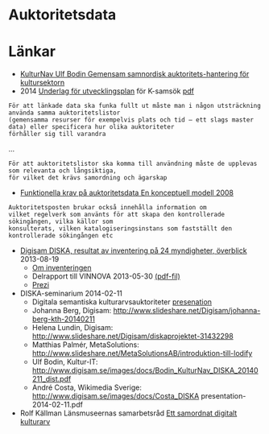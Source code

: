 # Auktoritetsdata

# Länkar
* [KulturNav Ulf Bodin Gemensam samnordisk auktoritets-hantering för kultursektorn](http://media.digikult.se/2014/04/Digikult-2014-KulturNav-Bodin.pdf)
* 2014 [Underlag för utvecklingsplan](http://www.ksamsok.se/2014/09/15/underlag-for-utvecklingsplan-for-k-samsok/) för K-samsök [pdf](http://www.ksamsok.se/wp-content/uploads/2014/09/Rapport-K-sams%C3%B6k-v2.pdf)

```
För att länkade data ska funka fullt ut måste man i någon utsträckning använda samma auktoritetslistor 
(gemensamma resurser för exempelvis plats och tid – ett slags master data) eller specificera hur olika auktoriteter 
förhåller sig till varandra 
```
...
```
För att auktoritetslistor ska komma till användning måste de upplevas som relevanta och långsiktiga, 
för vilket det krävs samordning och ägarskap
```
* [Funktionella krav på auktoritetsdata  En konceptuell modell 2008](https://www.ifla.org/files/assets/cataloguing/frad/frad_2009-sv.pdf)
```
Auktoritetsposten brukar också innehålla information om
vilket regelverk som använts för att skapa den kontrollerade sökingången, vilka källor som
konsulterats, vilken katalogiseringsinstans som fastställt den kontrollerade sökingången etc
```
* [Digisam DISKA, resultat av inventering på 24 myndigheter, överblick](http://www.digisam.se/lista-oever-register-fran-diska-projektet/) 2013-08-19
   * [Om inventeringen](http://www.digisam.se/diska-projektet-efter-inventeringen/)
   * Delrapport till VINNOVA 2013-05-30 [(pdf-fil)](http://www.digisam.se/wp-content/uploads/2013/07/Vinnova%20delrapport%20hela%20med%20bilagor%20inlmnad%202013-05-30.pdf)
   * [Prezi](https://prezi.com/qdze6qvqmscr/diska-ett-projekt-pa-digisam-i-samarbete-med-kth/)
* DISKA-seminarium 2014-02-11
   * Digitala semantiska kulturarvsauktoriteter [presenation](https://docs.google.com/presentation/d/1a-f3wBh1lHIbogW8VzkpbIVsE-swVur8ZlMmdkFCgL4)
   * Johanna Berg, Digisam: http://www.slideshare.net/Digisam/johanna-berg-kth-20140211
   * Helena Lundin, Digisam: http://www.slideshare.net/Digisam/diskaprojektet-31432298
   * Matthias Palmér, MetaSolutions: http://www.slideshare.net/MetaSolutionsAB/introduktion-till-lodify
   * Ulf Bodin, Kultur-IT: http://www.digisam.se/images/docs/Bodin_KulturNav_DISKA_20140211_dist.pdf 
   * André Costa, Wikimedia Sverige: http://www.digisam.se/images/docs/Costa_DISKA presentation-2014-02-11.pdf
* Rolf Källman Länsmuseernas samarbetsråd [Ett samordnat digitalt kulturarv](https://www.slideshare.net/Digisam/rolf-kllman-lnsmuseernas-samarbetsrd-24-0kt-2012)
